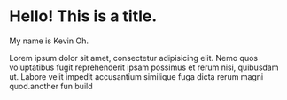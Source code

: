 # Hello! This is a title.

My name is Kevin Oh.

Lorem ipsum dolor sit amet, consectetur adipisicing elit. Nemo quos voluptatibus fugit reprehenderit ipsam possimus et rerum nisi, quibusdam ut. Labore velit impedit accusantium similique fuga dicta rerum magni quod.another fun build 
